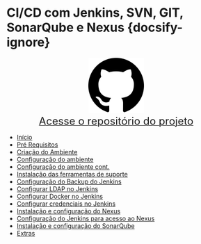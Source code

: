 # CI/CD com Jenkins, SVN, GIT, SonarQube e Nexus {docsify-ignore}

<div align="center">
  <a href="https://github.com/marcelomrwin/jenkins-cicd" target="_blank">
    <img src="images/github.png" width="128" height="128" title="Ir para o repositório do projeto"/>
  </a>
  <br/>
  <a href="https://github.com/marcelomrwin/jenkins-cicd" target="_blank">
  <span><font size="5em;">Acesse o repositório do projeto</font></span>
  </a>
</div>

- [Início](/)
- [Pré Requisitos](/pre_reqs.md)
- [Criação do Ambiente](/cria_amb.md)  
- [Configuração do ambiente](/configurar_amb_I.md)
- [Configuração do ambiente cont.](/configurar_amb_II.md)
- [Instalação das ferramentas de suporte](/suporte.md)
- [Configuração do Backup do Jenkins](/configurar_amb_III.md)
- [Configurar LDAP no Jenkins](/config_ldap_jenkins.md)
- [Configurar Docker no Jenkins](/jenkins_docker.md)
- [Configurar credenciais no Jenkins](/jenkins_credentials.md)
- [Instalação e configuração do Nexus](/nexus.md)
- [Configuração do Jenkins para acesso ao Nexus](/jenkins_nexus.md)
- [Instalação e configuração do SonarQube](/sonarqube.md)
- [Extras](/extras.md)
